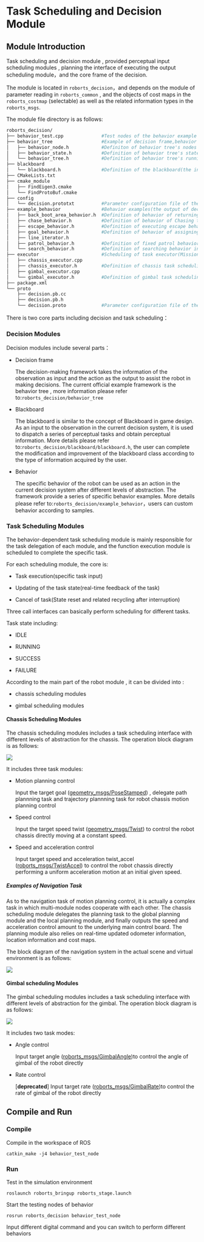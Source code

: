 # Task Scheduling and Decision Module

## Module Introduction 

Task scheduling and decision module , provided perceptual input scheduling modules , planning the interface of executing the output scheduling module，and the core frame of the decision.

The module is located in `roborts_decision`，and depends on the module of parameter reading in  `roborts_common` , and the objects of cost maps in the `roborts_costmap` (selectable) as well as the related information types in the `roborts_msgs`. 

The module file directory is as follows:

```bash
roborts_decision/
├── behavior_test.cpp              #Test nodes of the behavior example
├── behavior_tree                  #Example of decision frame,behavior tree
│   ├── behavior_node.h            #Definiton of behavior tree's nodes
│   ├── behavior_state.h           #Definition of behavior tree's state 
│   └── behavior_tree.h            #Definition of behavior tree's runnig
├── blackboard                             
│   └── blackboard.h               #Definition of the blackboard(the input of decision                                     frame)
├── CMakeLists.txt         
├── cmake_module
│   ├── FindEigen3.cmake
│   └── FindProtoBuf.cmake
├── config                         
│   └── decision.prototxt          #Parameter configuration file of the behavior                                           example
├── example_behavior               #Behavior examples(the output of decision frame) 
│   ├── back_boot_area_behavior.h  #Definition of behavior of returning to the startup 									   area 
│   ├── chase_behavior.h           #Definition of behavior of Chasing the enemy
│   ├── escape_behavior.h          #Definition of executing escape behavior when 										obseving the enemy
│   ├── goal_behavior.h            #Definition of behavior of assigning target 											navigation
│   ├── line_iterator.h        
│   ├── patrol_behavior.h          #Definition of fixed patrol behavior
│   └── search_behavior.h          #Definition of searching behavior in the local 										disappearance area
├── executor                       #Scheduling of task executor(Mission commission of 									  different modules)
│   ├── chassis_executor.cpp      
│   ├── chassis_executor.h         #Definition of chassis task scheduling
│   ├── gimbal_executor.cpp
│   └── gimbal_executor.h          #Definition of gimbal task scheduling
├── package.xml
└── proto                          
    ├── decision.pb.cc
    ├── decision.pb.h
    └── decision.proto             #Parameter configuration file of the behavior                                           example

```
There is two core parts including decision and task scheduling：

### Decision Modules

Decision modules include several parts：

- Decision frame

    The decision-making framework takes the information of the observation as input and the action as the output to assist the robot in making decisions. The current official example framework is the behavior tree , more information please refer to:`roborts_decision/behavior_tree`

- Blackboard

    The blackboard is similar to the concept of Blackboard in game design. As an input to the observation in the current decision system, it is used to dispatch a series of perceptual tasks and obtain perceptual information. More details please refer to:`roborts_decision/blackboard/blackboard.h`, the user can complete the modification and improvement of the blackboard class according to the type of information acquired by the user.

- Behavior

    The specific behavior of the robot can be used as an action in the current decision system after different levels of abstraction. The framework provide a series of specific behavior examples. More details please refer to:`roborts_decision/example_behavior`，users can custom behavior according to samples.

### Task Scheduling Modules

The behavior-dependent task scheduling module is mainly responsible for the task delegation of each module, and the function execution module is scheduled to complete the specific task.

For each scheduling module, the core is:

- Task execution(specific task input)

- Updating of the task state(real-time feedback of the task)

- Cancel of task(State reset and related recycling after interruption)

Three call interfaces can basically perform scheduling for different tasks.

Task state including:

-  IDLE

-  RUNNING

-  SUCCESS

-  FAILURE

According to the main part of the robot module , it can be divided into :

- chassis scheduling modules

-  gimbal scheduling modules

#### Chassis Scheduling Modules

The chassis scheduling modules includes a task scheduling interface with different levels of abstraction for the chassis. The operation block diagram is as follows:

![](https://rm-static.djicdn.com/documents/20758/ae091269db41b1547553446982826082.png)

It includes three task modules:

- Motion planning control
  
    Input the target  goal ([geometry_msgs/PoseStamped]()) , delegate path plannning task and trajectory plannning task for robot chassis motion planning control

- Speed control

    Input the target speed twist  ([geometry_msgs/Twist]()) to control the robot chassis directly  moving at a constant speed.

- Speed and acceleration control

   Input target speed and acceleration  twist_accel ([roborts_msgs/TwistAccel]()) to control the robot chassis directly  performing a uniform acceleration motion at an initial given speed.

##### Examples of Navigation Task

As to the navigation task of motion planning control, it is actually a complex task in which multi-module nodes cooperate with each other. The chassis scheduling module delegates the planning task to the global planning module and the local planning module, and finally outputs the speed and acceleration control amount to the underlying main control board. The planning module also relies on real-time updated odometer information, location information and cost maps.

The block diagram of the navigation system in the actual scene and virtual environment is as follows:

![](https://rm-static.djicdn.com/documents/20758/1a8702f75a2361547553400516274462.png)

#### Gimbal scheduling Modules

The gimbal scheduling modules includes a task scheduling interface with different levels of abstraction for the gimbal. The operation block diagram is as follows:

![](https://rm-static.djicdn.com/documents/20758/5a50d15ba49371547553470292508751.png)

It includes two task modes:

- Angle control

    Input target angle ([roborts_msgs/GimbalAngle]())to control the angle of gimbal of the robot directly

- Rate control

    [**deprecated**] Input target rate ([roborts_msgs/GimbalRate]())to control the rate of gimbal of the robot directly




## Compile and Run

### Compile

Compile in the workspace of ROS

```shell
catkin_make -j4 behavior_test_node
```

###  Run


Test in the simulation environment

```shell
roslaunch roborts_bringup roborts_stage.launch
```

Start the testing nodes of behavior

```shell
rosrun roborts_decision behavior_test_node
```

Input different digital command and you can switch to perform different behaviors






